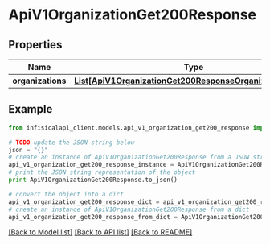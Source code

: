 # ApiV1OrganizationGet200Response


## Properties
Name | Type | Description | Notes
------------ | ------------- | ------------- | -------------
**organizations** | [**List[ApiV1OrganizationGet200ResponseOrganizationsInner]**](ApiV1OrganizationGet200ResponseOrganizationsInner.md) |  | 

## Example

```python
from infisicalapi_client.models.api_v1_organization_get200_response import ApiV1OrganizationGet200Response

# TODO update the JSON string below
json = "{}"
# create an instance of ApiV1OrganizationGet200Response from a JSON string
api_v1_organization_get200_response_instance = ApiV1OrganizationGet200Response.from_json(json)
# print the JSON string representation of the object
print ApiV1OrganizationGet200Response.to_json()

# convert the object into a dict
api_v1_organization_get200_response_dict = api_v1_organization_get200_response_instance.to_dict()
# create an instance of ApiV1OrganizationGet200Response from a dict
api_v1_organization_get200_response_from_dict = ApiV1OrganizationGet200Response.from_dict(api_v1_organization_get200_response_dict)
```
[[Back to Model list]](../README.md#documentation-for-models) [[Back to API list]](../README.md#documentation-for-api-endpoints) [[Back to README]](../README.md)


